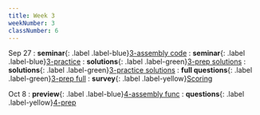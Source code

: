 ```yaml
---
title: Week 3
weekNumber: 3
classNumber: 6
---
```


Sep 27
: **seminar**{: .label .label-blue}[3-assembly code](/ics-23-fall/assets/class6/23-slides/3-assembly%20code.pdf)
  : **seminar**{: .label .label-blue}[3-practice](/ics-23-fall/assets/class6/23-slides/3-assembly%20code%20practice.pdf)
: **solutions**{: .label .label-green}[3-prep solutions](/ics-23-fall/assets/class6/23-slides/3-assembly%20code%20prep%20solns.pdf)
  : **solutions**{: .label .label-green}[3-practice solutions](/ics-23-fall/assets/class6/23-slides/3-assembly%20code%20practice%20solns.pdf)
: **full questions**{: .label .label-green}[3-prep full](/ics-23-fall/assets/class6/23-slides/3-assembly%20code%20prep%20(full).pdf)
  : **survey**{: .label .label-yellow}[Scoring](https://www.wjx.cn/vm/Ojp4AIw.aspx)

Oct 8
: **preview**{: .label .label-blue}[4-assembly func](/ics-23-fall/assets/class6/23-slides/4-assembly%20func%20(pre-view).pdf)
  : **questions**{: .label .label-yellow}[4-prep](/ics-23-fall/assets/class6/23-slides/4-assembly%20func%20prep.pdf)